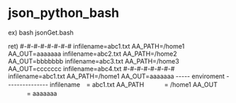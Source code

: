 # json_python_bash

ex)
bash jsonGet.bash

ret)
#-#-#-#-#-#-#-#
infilename=abc1.txt AA_PATH=/home1 AA_OUT=aaaaaaa 
infilename=abc2.txt AA_PATH=/home2 AA_OUT=bbbbbbb 
infilename=abc3.txt AA_PATH=/home3 AA_OUT=ccccccc 
infilename=abc4.txt 
#-#-#-#-#-#-#-#
infilename=abc1.txt AA_PATH=/home1 AA_OUT=aaaaaaa
----- enviroment ---------------
infilename　= abc1.txt
AA_PATH 　　　= /home1
AA_OUT  　　　= aaaaaaa

